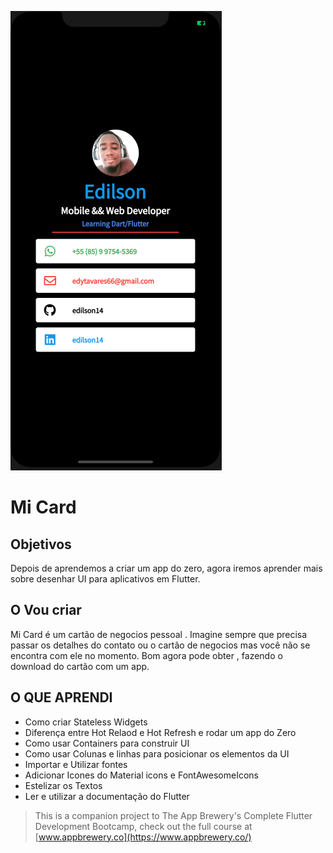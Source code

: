 ![App Brewery Banner](https://github.com/edilson14/mi_card_flutter/blob/master/images/app.png)

# Mi Card

## Objetivos

Depois de  aprendemos a criar um app do zero, agora iremos aprender mais sobre desenhar UI para aplicativos em Flutter.

## O Vou criar

Mi Card é um cartão de negocios pessoal . Imagine sempre que precisa passar os detalhes do contato ou o cartão de negocios mas você não se encontra com ele no momento. Bom agora pode obter , fazendo o download do cartão com um app.

## O QUE APRENDI

* Como criar Stateless Widgets
* Diferença entre Hot Relaod e Hot Refresh e rodar um app do Zero
* Como usar Containers para construir UI
* Como usar Colunas e linhas para posicionar os elementos da UI
* Importar e Utilizar fontes
* Adicionar Icones do Material icons e FontAwesomeIcons 
* Estelizar os Textos
* Ler e utilizar a documentação do Flutter


>This is a companion project to The App Brewery's Complete Flutter Development Bootcamp, check out the full course at [www.appbrewery.co](https://www.appbrewery.co/)
